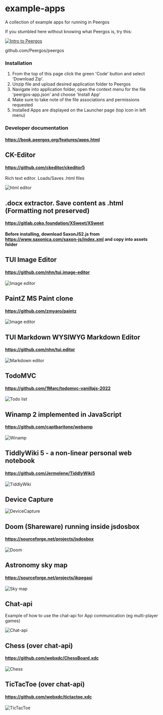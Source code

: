 # example-apps
A collection of example apps for running in Peergos

If you stumbled here without knowing what Peergos is, try this:

[![Intro to Peergos](https://img.youtube.com/vi/REc8QfKxTik/0.jpg)](https://youtu.be/REc8QfKxTik)

github.com/Peergos/peergos


### Installation
1. From the top of this page click the green 'Code' button and select 'Download Zip'.
2. Unzip file and upload desired application folder to Peergos
3. Navigate into application folder, open the context menu for the file 'peergos-app.json' and choose 'Install App'
4. Make sure to take note of the file associations and permissions requested
5. Installed Apps are displayed on the Launcher page (top icon in left menu)


### Developer documentation
#### https://book.peergos.org/features/apps.html

## CK-Editor
#### https://github.com/ckeditor/ckeditor5

Rich text editor. Loads/Saves .html files

![html editor](./screenshots/ck-editor.png)    


## .docx extractor. Save content as .html (Formatting not preserved)
#### https://gitlab.coko.foundation/XSweet/XSweet

**Before installing, download SaxonJS2.js from https://www.saxonica.com/saxon-js/index.xml and copy into assets folder**


## TUI Image Editor
#### https://github.com/nhn/tui.image-editor

![Image editor](./screenshots/image-editor.png)

## PaintZ MS Paint clone
#### https://github.com/zmyaro/paintz

![Image editor](./screenshots/paintz.png)

## TUI Markdown WYSIWYG Markdown Editor
#### https://github.com/nhn/tui.editor

![Markdown editor](./screenshots/markdown.png)

## TodoMVC
#### https://github.com/1Marc/todomvc-vanillajs-2022

![Todo list](./screenshots/todo.png)    

## Winamp 2 implemented in JavaScript
#### https://github.com/captbaritone/webamp

![Winamp](./screenshots/winamp.png)

## TiddlyWiki 5 - a non-linear personal web notebook
#### https://github.com/Jermolene/TiddlyWiki5

![TiddlyWiki](./screenshots/tiddlyWiki.png)

## Device Capture

![DeviceCapture](./screenshots/device-capture.png)

## Doom (Shareware) running inside jsdosbox
#### https://sourceforge.net/projects/jsdosbox

![Doom](./screenshots/doom.png)    

## Astronomy sky map
#### https://sourceforge.net/projects/ikpegasi

![Sky map](./screenshots/skymap.png)    

## Chat-api
Example of how to use the chat-api for App communication (eg multi-player games)

![Chat-api](./screenshots/chat-api.png)  


## Chess (over chat-api)
#### https://github.com/webxdc/ChessBoard.xdc

![Chess](./screenshots/chess.png)  


## TicTacToe (over chat-api)
#### https://github.com/webxdc/tictactoe.xdc

![TicTacToe](./screenshots/tictactoe.png)  




